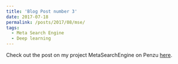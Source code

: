 ```yaml
---
title: 'Blog Post number 3'
date: 2017-07-18
permalink: /posts/2017/08/mse/
tags:
  - Meta Search Engine
  - Deep learning
---
```


Check out the post on my project MetaSearchEngine on Penzu <a href="https://penzu.com/public/561e8502">here</a>.
